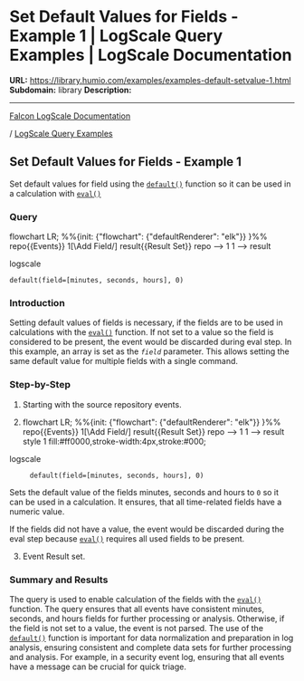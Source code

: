 # Set Default Values for Fields - Example 1 | LogScale Query Examples | LogScale Documentation

**URL:** https://library.humio.com/examples/examples-default-setvalue-1.html
**Subdomain:** library
**Description:** 

---

[Falcon LogScale Documentation](https://library.humio.com)

/ [LogScale Query Examples](examples.html)

## Set Default Values for Fields - Example 1

Set default values for field using the [`default()`](https://library.humio.com/data-analysis/functions-default.html) function so it can be used in a calculation with [`eval()`](https://library.humio.com/data-analysis/functions-eval.html)

### Query

flowchart LR; %%{init: {"flowchart": {"defaultRenderer": "elk"}} }%% repo{{Events}} 1[\Add Field/] result{{Result Set}} repo --> 1 1 --> result

logscale
    
    
    default(field=[minutes, seconds, hours], 0)

### Introduction

Setting default values of fields is necessary, if the fields are to be used in calculations with the [`eval()`](https://library.humio.com/data-analysis/functions-eval.html) function. If not set to a value so the field is considered to be present, the event would be discarded during eval step. In this example, an array is set as the _`field`_ parameter. This allows setting the same default value for multiple fields with a single command. 

### Step-by-Step

  1. Starting with the source repository events.

  2. flowchart LR; %%{init: {"flowchart": {"defaultRenderer": "elk"}} }%% repo{{Events}} 1[\Add Field/] result{{Result Set}} repo --> 1 1 --> result style 1 fill:#ff0000,stroke-width:4px,stroke:#000;

logscale
         
         default(field=[minutes, seconds, hours], 0)

Sets the default value of the fields minutes, seconds and hours to `0` so it can be used in a calculation. It ensures, that all time-related fields have a numeric value. 

If the fields did not have a value, the event would be discarded during the eval step because [`eval()`](https://library.humio.com/data-analysis/functions-eval.html) requires all used fields to be present. 

  3. Event Result set.




### Summary and Results

The query is used to enable calculation of the fields with the [`eval()`](https://library.humio.com/data-analysis/functions-eval.html) function. The query ensures that all events have consistent minutes, seconds, and hours fields for further processing or analysis. Otherwise, if the field is not set to a value, the event is not parsed. The use of the [`default()`](https://library.humio.com/data-analysis/functions-default.html) function is important for data normalization and preparation in log analysis, ensuring consistent and complete data sets for further processing and analysis. For example, in a security event log, ensuring that all events have a message can be crucial for quick triage.
